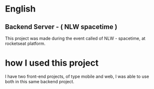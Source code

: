 # English 
<h2>Backend Server - ( NLW spacetime )</h2>

This project was made during the event called of NLW - spacetime, at rocketseat platform.

# how I used this project

I have two front-end projects, of type mobile and web, I was able to use both in this same backend project.